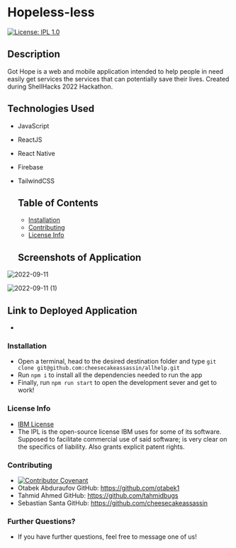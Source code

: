# Hopeless-less
  [![License: IPL 1.0](https://img.shields.io/badge/License-IPL_1.0-blue.svg)](https://opensource.org/licenses/IPL-1.0)
  ## Description
  
Got Hope is a web and mobile application intended to help people in need easily get services the services that can potentially save their lives. Created during ShellHacks 2022 Hackathon.

## Technologies Used

* JavaScript
* ReactJS
* React Native
* Firebase
* TailwindCSS

  ## Table of Contents

  * [Installation](#installation)
  * [Contributing](#contributing)
  * [License Info](#license-info)

  ## Screenshots of Application

![2022-09-11](https://user-images.githubusercontent.com/7333111/189526763-ce92ef2c-32fe-4d1d-96eb-a3b853ed5e9b.png)

![2022-09-11 (1)](https://user-images.githubusercontent.com/7333111/189526777-9c957bfa-bb57-4507-85c0-f268ab3cf402.png)


  ## Link to Deployed Application

  * 

  ### Installation
  
  * Open a terminal, head to the desired destination folder and type ```git clone git@github.com:cheesecakeassassin/allhelp.git```
  * Run ```npm i``` to install all the dependencies needed to run the app
  * Finally, run ```npm run start``` to open the development sever and get to work!

  ### License Info
  * [IBM License](https://opensource.org/licenses/IPL-1.0)
  * The IPL is the open-source license IBM uses for some of its software. Supposed to facilitate commercial use of said software; is very clear on the specifics of liability. Also grants explicit patent rights.
  
  ### Contributing

  * [![Contributor Covenant](https://img.shields.io/badge/Contributor%20Covenant-2.1-4baaaa.svg)](code_of_conduct.md)
  * Otabek Abduraufov GitHub: https://github.com/otabek1
  * Tahmid Ahmed GitHub: https://github.com/tahmidbugs
  * Sebastian Santa GitHub: https://github.com/cheesecakeassassin  

  ### Further Questions?

  * If you have further questions, feel free to message one of us!
